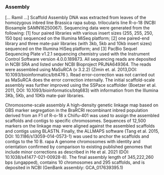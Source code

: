 ### Assembly

[... Ramil ...]
Scaffold Assembly
DNA was extracted from leaves of the homozygous inbred line Brassica rapa subsp. trilocularis line R-o-18 (NCBI Biosample SAMN16250067). Sequencing data were generated from the following: [1] four paired libraries with various insert sizes (255, 255, 250, 150 bps) sequenced on the Illumina MiSeq platform; [2] one paired-end library and three mate-pair libraries (with 3kb, 5kb and 10kb insert sizes) sequenced on the Illumina HiSeq platform; and [3] PacBio Sequel Sequencing Plate v1.2.1 sequencing chemistry used with the Instrument Control Software version 4.0.0.189873. All sequencing reads are deposited in NCBI SRA and listed under NCBI Bioproject PRJNA649364. The reads were assembled using MaSuRCA (v 3.2.2) (Zimin et. al. 2013,DOI: 10.1093/bioinformatics/btt476 ). Read error-correction was not carried out as MaSuRCA does the error correction internally. The initial scaffold-scale assembly was further improved using the SSPace scaffolder (Boetzer et al. 2011, DOI: 10.1093/bioinformatics/btq683) with information from the Illumina 3Kb, 5Kb, and 10Kb mate-pair libraries.

Chromosome-scale assembly 
A high-density genetic linkage map based on GBS marker segregation in the BraRCRI recombinant inbred population derived from an F1 of R-o-18 x Chiifu-401 was used to assign the assembled scaffolds and contigs to specific chromosomes. Sequences of 12,500 markers on the linkage map were aligned against the assembled scaffolds and contigs using BLASTN. Finally, the ALLMAPS software (Tang et al. 2015, DOI: 10.1186/s13059-014-0573-1) was used to anchor the scaffolds and contigs to the 10 B. rapa A genome chromosomes with identity and orientation confirmed by comparison to existing published genomes that include minor corrections as described in He et al. 2021 (DOI: 10.1038/s41477-021-00928-8). The final assembly length of 345,222,260 bps (ungapped), contains 10 chromosomes and 295 scaffolds, and is deposited in NCBI (GenBank assembly: GCA_017639395.1)

